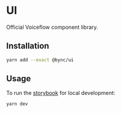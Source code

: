 # UI

Official Voiceflow component library.

## Installation

```sh
yarn add --exact @bync/ui
```

## Usage

To run the [storybook](https://storybook.js.org/) for local development:

```sh
yarn dev
```
